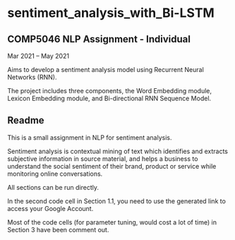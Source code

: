 # sentiment_analysis_with_Bi-LSTM
## COMP5046 NLP Assignment - Individual
Mar 2021 – May 2021

Aims to develop a sentiment analysis model using Recurrent Neural Networks (RNN). 

The project includes three components, the Word Embedding module, Lexicon Embedding module, and Bi-directional RNN Sequence Model.




## Readme

This is a small assignment in NLP for sentiment analysis.

Sentiment analysis is contextual mining of text which identifies and extracts subjective information in source material, and helps a business to understand the social sentiment of their brand, product or service while monitoring online conversations.

All sections can be run directly.

In the second code cell in Section 1.1, you need to use the generated link to access your Google Account.

Most of the code cells (for parameter tuning, would cost a lot of time) in Section 3 have been comment out.
